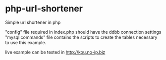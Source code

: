 # php-url-shortener
Simple url shortener in php

"config" file required in index.php should have the ddbb connection settings
"mysql commands" file contains the scripts to create the tables necessary to use this example.

live example can be tested in http://kou.no-ip.biz
